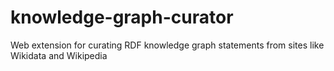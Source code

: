 # knowledge-graph-curator
Web extension for curating RDF knowledge graph statements from sites like Wikidata and Wikipedia
